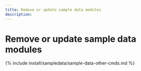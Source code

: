 ```yaml
---
title: Remove or update sample data modules
description:
---
```


# Remove or update sample data modules

{% include install/sampledata/sample-data-other-cmds.md %}
